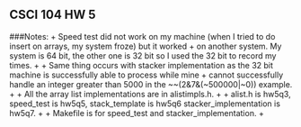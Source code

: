 ## CSCI 104 HW 5

###Notes:
	+ Speed test did not work on my machine (when I tried to do insert on arrays, my system froze) but it worked
	+ on another system. My system is 64 bit, the other one is 32 bit so I used the 32 bit to record my times.
	+ 
	+ Same thing occurs with stacker implementation as the 32 bit machine is successfully able to process while mine 
	+ cannot successfully handle an integer greater than 5000 in the ~~(2&7&(~500000|~0)) example.
	+ 
	+ All the array list implementations are in alistimpls.h.
	+ 
	+ alist.h is hw5q3, speed_test is hw5q5, stack_template is hw5q6 stacker_implementation is hw5q7. 
	+ 
	+ Makefile is for speed_test and stacker_implementation.
	+ 
